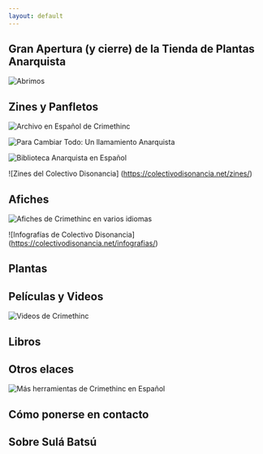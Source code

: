 ```yaml
---
layout: default
---
```



## Gran Apertura (y cierre) de la Tienda de Plantas Anarquista

![Abrimos](https://lenazun.github.io/anarcoplanta/assets/img/Opening.JPG)

## Zines y Panfletos

![Archivo en Español de Crimethinc](https://es.crimethinc.com/zines?lang=es)

![Para Cambiar Todo: Un llamamiento Anarquista](https://es.crimethinc.com/tce/espanol)

![Biblioteca Anarquista en Español](https://es.theanarchistlibrary.org/special/index)

![Zines del Colectivo Disonancia] (https://colectivodisonancia.net/zines/)


## Afiches

![Afiches de Crimethinc](https://es.crimethinc.com/posters) en varios idiomas

![Infografías de Colectivo Disonancia] (https://colectivodisonancia.net/infografias/)


## Plantas



## Películas y Videos

![Videos de Crimethinc](https://es.crimethinc.com/videos)

## Libros


## Otros elaces

![Más herramientas de Crimethinc en Español](https://es.crimethinc.com/tools)

## Cómo ponerse en contacto

## Sobre Sulá Batsú

